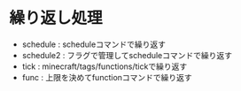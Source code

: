 # 繰り返し処理
- schedule : scheduleコマンドで繰り返す
- schedule2 : フラグで管理してscheduleコマンドで繰り返す
- tick : minecraft/tags/functions/tickで繰り返す
- func : 上限を決めてfunctionコマンドで繰り返す

